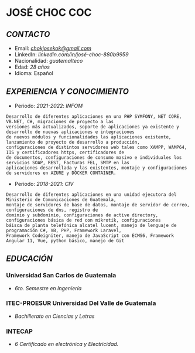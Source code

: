 # **JOSÉ CHOC COC**
## *CONTACTO*
+ Email: *chokjosekok@gmail.com*
+ LinkedIn: *linkedin.com/in/josé-choc-880b9959*
+ Nacionalidad: *guatemalteco*
+ Edad: *28 años*
+ Idioma: Español
## *EXPERIENCIA Y CONOCIMIENTO*
+ Periodo: *2021-2022*: *INFOM*
 ~~~
 Desarrollo de diferentes aplicaciones en una PHP SYMFONY, NET CORE, VB.NET, C#, migraciones de proyecto a las
 versiones más actualizados, soporte de aplicaciones ya existente y desarrollo de nuevas aplicaciones e integraciones
 de nuevos módulos y funcionalidades las aplicaciones existente, lanzamiento de proyecto de desarrollo a producción,
 configuraciones de distintos servidores web tales como XAMPP, WAMP64, IIS y certificadores https, certificadores de 
 de documentos, configuraciones de consumo masivo e individuales los servicios SOAP, REST, Facturas FEL, SMTP en las
 aplicaciones desarrollada y las existentes, montaje y configuraciones de servidores en AZURE y DOCKER CONTAINER.
 ~~~
 + Periodo: *2018-2021*: *CIV*
 ~~~
 Desarrollo de diferentes aplicaciones en una unidad ejecutora del Ministerio de Comunicaciones de Guatemala,
 montaje de servidores de base de datos, montaje de servidor de correo, configuraciones de dns, registro de 
 dominio y subdominio, configuraciones de active directory, configuraciones básica de red con mikrotik, configuraciones 
 báisca de planta telefónica alcatel lucent, manejo de lenguaje de programación C#, VB, PHP, Framework Laravel, 
 Framework Codeigniter, manejo de JavaScript con ECMS6, Framework Angular 11, Vue, python básico, manejo de Git
  ~~~
## *EDUCACIÓN*
### Universidad San Carlos de Guatemala
+ *6to. Semestre en Ingeniería*
### ITEC-PROESUR Universidad Del Valle de Guatemala
+ *Bachillerato en Ciencias y Letras*
### INTECAP
+ *6 Certificado en electrónica y Electricidad.*
